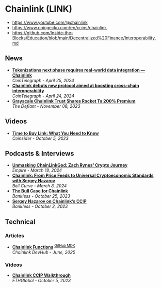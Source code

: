 # Chainlink (LINK)

- https://www.youtube.com/@chainlink
- https://www.coingecko.com/en/coins/chainlink
- https://github.com/Inside-the-Blocks/Education/blob/main/Decentralized%20Finance/Interoperability.md

## News

- [**Tokenizations next phase requires real-world data integration — Chainlink**](https://cointelegraph.com/news/tokenization-next-phase-real-world-data-integration)
  <br/>_CoinTelegraph - April 25, 2024_
- [**Chainlink debuts new protocol aimed at boosting cross-chain interoperability**](https://cointelegraph.com/news/chainlink-protocol-boost-cross-chain-interoperability)
  <br/>_CoinTelegraph - April 24, 2024_
- [**Grayscale Chainlink Trust Shares Rocket To 200% Premium**](https://thedefiant.io/grayscale-chainlink-trust-shares-rocket-to-200-premium)
  <br/>_The Defiant - November 08, 2023_

## Videos
- [**Time to Buy Link: What You Need to Know**](https://www.youtube.com/watch?v=dHRvUcPnzTc)
  <br/>_Coinsider - October 5, 2023_

## Podcasts & Interviews

- [**Unmasking ChainLinkGod: Zach Rynes' Crypto Journey**](https://www.youtube.com/watch?v=sqR90k4zDDo)
  <br/>_Empire - March 18, 2024_
- [**Chainlink: From Price Feeds to Universal Cryptoeconomic Standards with Sergey Nazarov**](https://www.youtube.com/watch?v=aPhCD1l3CWQ)
  <br/>_Bell Curve -  March 8, 2024_
- [**The Bull Case for Chainlink**](https://www.youtube.com/watch?v=0i1RhJ-Djr4)
  <br/>_Bankless - October 25, 2023_
- [**Sergey Nazarov on Chainlink’s CCIP**](https://www.youtube.com/watch?v=AzQnY0CqHOw)
  <br/>_Bankless - October 2, 2023_

## Technical

### Articles

- [**Chainlink Functions**](https://docs.chain.link/chainlink-functions#overview)
  <sup>[GitHub MDX](https://github.com/smartcontractkit/documentation/blob/main/src/content/chainlink-functions/index.mdx)</sup>
  <br/>_Chainlink DevHub - June, 2025_

### Videos
- [**Chainlink CCIP Walkthrough**](https://www.youtube.com/watch?v=yZ-vRNciSq4)
  <br/>_ETHGlobal - October 5, 2023_
